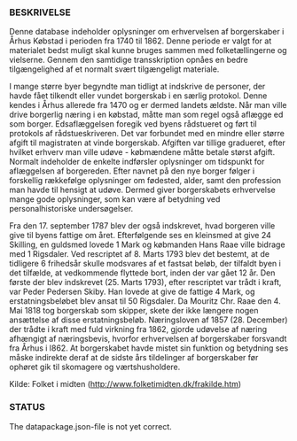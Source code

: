 ### BESKRIVELSE
Denne database indeholder oplysninger om erhvervelsen af borgerskaber i Århus Købstad i perioden fra 1740 til 1862. Denne periode er valgt for at materialet bedst muligt skal kunne bruges sammen med folketællingerne og vielserne. Gennem den samtidige transskription opnåes en bedre tilgængelighed af et normalt svært tilgængeligt materiale.

I mange større byer begyndte man tidligt at indskrive de personer, der havde fået tilkendt eller vundet borgerskab i en særlig protokol. Denne kendes i Århus allerede fra 1470 og er dermed landets ældste. Når man ville drive borgerlig næring i en købstad, måtte man som regel også aflægge ed som borger. Edsaflæggelsen foregik ved byens rådstueret og ført til protokols af rådstueskriveren. Det var forbundet med en mindre eller større afgift til magistraten at vinde borgerskab. Afgiften var tillige gradueret, efter hvilket erhverv man ville udøve - købmændene måtte betale størst afgift. Normalt indeholder de enkelte indførsler oplysninger om tidspunkt for aflæggelsen af borgereden. Efter navnet på den nye borger følger i forskellig rækkefølge oplysninger om fødested, alder, samt den profession man havde til hensigt at udøve. Dermed giver borgerskabets erhvervelse mange gode oplysninger, som kan være af betydning ved personalhistoriske undersøgelser.

Fra den 17. september 1787 blev der også indskrevet, hvad borgeren ville give til byens fattige om året. Efterfølgende ses en kleinsmed at give 24 Skilling, en guldsmed lovede 1 Mark og købmanden Hans Raae ville bidrage med 1 Rigsdaler. Ved rescriptet af 8. Marts 1793 blev det bestemt, at de tidligere 6 frihedsår skulle modsvares af et fastsat beløb, der tilfaldt byen i det tilfælde, at vedkommende flyttede bort, inden der var gået 12 år. Den første der blev indskrevet (25. Marts 1793), efter rescriptet var trådt i kraft, var Peder Pedersen Skiby. Han lovede at give de fattige 4 Mark, og erstatningsbeløbet blev ansat til 50 Rigsdaler. Da Mouritz Chr. Raae den 4. Mai 1818 tog borgerskab som skipper, skete der ikke længere nogen ansættelse af disse erstatningsbeløb. Næringsloven af 1857 (28. December) der trådte i kraft med fuld virkning fra 1862, gjorde udøvelse af næring afhængigt af næringsbevis, hvorfor erhvervelsen af borgerskaber forsvandt fra Århus i l862. At borgerskabet havde mistet sin funktion og betydning ses måske indirekte deraf at de sidste års tildelinger af borgerskaber før ophøret gik til skomagere og værtshusholdere.

Kilde: Folket i midten (http://www.folketimidten.dk/frakilde.htm)

### STATUS
The datapackage.json-file is not yet correct.
